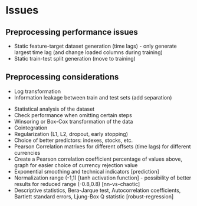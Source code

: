 # Issues

## Preprocessing performance issues

+ Static feature-target dataset generation (time lags) - only generate largest time lag (and change loaded columns during training)
+ Static train-test split generation (move to training)

## Preprocessing considerations

+ Log transformation
+ Information leakage between train and test sets (add separation)
- Statistical analysis of the dataset
- Check performance when omitting certain steps
- Winsoring or Box-Cox transformation of the data
- Cointegration
- Regularization (L1, L2, dropout, early stopping)
- Choice of better predictors: indexes, stocks, etc.
- Pearson Correlation matrixes for different offsets (time lags) for different currencies
- Create a Pearson correlation coefficient percentage of values above, graph for easier choice of currency rejection value
- Exponential smoothing and technical indicators [prediction]
- Normalization range (-1,1) [tanh activation function] - possibility of better results for reduced range (-0.8,0.8) [nn-vs-chaotic]
- Descriptive statistics, Bera-Jarque test, Autocorrelation coefficients, Bartlett standard errors, Ljung-Box Q statistic [robust-regression]

